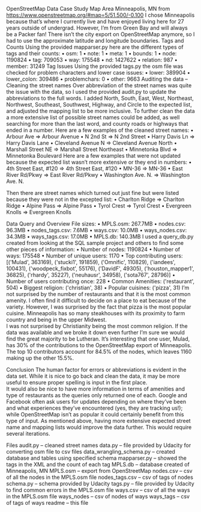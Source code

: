 OpenStreetMap Data Case Study
Map Area
Minneapolis, MN from https://www.openstreetmap.org/#map=5/51.500/-0.100
I chose Minneapolis because that’s where I currently live and have enjoyed living here for 27 years outside of undergrad.  However, I’m from Green Bay and will always be a Packer fan!  There isn’t the city export on OpenStreetMap anymore, so I had to use the approximate latitude and longitude boundaries.
Tags and Counts
Using the provided mapparser.py here are the different types of tags and their counts:
•	osm: 1
•	note: 1
•	meta: 1
•	bounds: 1
•	node: 1190824
•	tag: 709053
•	way: 175548
•	nd: 1427622
•	relation: 987
•	member: 31249
Tag Issues
Using the provided tags.py the osm file was checked for problem characters and lower case issues:
•	lower: 389904
•	lower_colon: 309486
•	problemchars: 0
•	other: 9663
Auditing the data – Cleaning the street names
Over abbreviation of the street names was quite the issue with the data, so I used the provided audit.py to update the abbreviations to the full words.  I added North, South, East, West, Northeast, Northwest, Southeast, Southwest, Highway, and Circle to the expected list, and adjusted the mapping list to be more inclusive.  To further clean the data a more extensive list of possible street names could be added, as well searching for more than the last word, and county roads or highways that ended in a number.
Here are a few examples of the cleaned street names:
•	Arbour Ave => Arbour Avenue
•	N 2nd St => N 2nd Street
•	Harry Davis Ln => Harry Davis Lane
•	Cleveland Avenue N => Cleveland Avenue North
•	Marshall Street NE => Marshall Street Northeast
•	Minnetonka Blvd => Minnetonka Boulevard
Here are a few examples that were not updated because the expected list wasn’t more extensive or they end in numbers:
•	4th Street East, #120 => 4th Street East, #120
•	MN-36 => MN-36
•	East River Rd/Pkwy => East River Rd/Pkwy
•	Washington Ave. N. => Washington Ave. N.

Then there are street names which turned out just fine but were listed because they were not in the excepted list:
•	Charlton Ridge => Charlton Ridge
•	Alpine Pass => Alpine Pass
•	Tyrol Crest => Tyrol Crest
•	Evergreen Knolls => Evergreen Knolls

Data Query and Overview
File sizes:
•	MPLS.osm: 267.7MB
•	nodes.csv: 96.3MB
•	nodes_tags.csv: 7.6MB
•	ways.csv: 10.0MB
•	ways_nodes.csv: 34.3MB
•	ways_tags.csv: 17.0MB
•	MPLS.db: 140.3MB
I used a query_db.py created from looking at the SQL sample project and others to find some other pieces of information:
•	Number of nodes:  1190824
•	Number of ways:  175548
•	Number of unique users:  1170
•	Top contributing users:  [('Mulad', 363169), ('stucki1', 191859), ('Omnific', 110829), ('iandees', 100431), ('woodpeck_fixbot', 55176), ('DavidF', 49305), ('houston_mapper1', 36825), ('rhardy', 35227), ('neuhausr', 34958), ('sota767', 28796)]
•	Number of users contributing once:  228
•	Common Amenities:  ('restaurant', 504)
•	Biggest religion:  ('christian', 38)
•	Popular cuisines:  ('pizza', 31)
I’m not surprised by the number of restaurants and that it is the most common amenity.  I often find it difficult to decide on a place to eat because of the variety.  However, I was surprised by the fact that pizza is the most popular cuisine.  Minneapolis has so many steakhouses with its proximity to farm country and being in the upper Midwest.  
I was not surprised by Christianity being the most common religion.  If the data was available and we broke it down even further I’m sure we would find the great majority to be Lutheran.
It’s interesting that one user, Mulad, has 30% of the contributions to the OpenStreetMap export of Minneapolis.  The top 10 contributors account for 84.5% of the nodes, which leaves 1160 making up the other 15.5%.  

Conclusion
The human factor for errors or abbreviations is evident in the data set.  While it is nice to go back and clean the data, it may be more useful to ensure proper spelling is input in the first place.  
It would also be nice to have more information in terms of amenities and type of restaurants as the queries only returned one of each.  Google and Facebook often ask users for updates depending on where they’ve been and what experiences they’ve encountered (yes, they are tracking us!); while OpenStreetMap isn’t as popular it could certainly benefit from this type of input.
As mentioned above, having more extensive expected street name and mapping lists would improve the data further.  This would require several iterations.

Files
audit.py – cleaned street names
data.py – file provided by Udacity for converting osm file to csv files
data_wrangling_schema.py – created database and tables using specified schema
mapparser.py – showed the tags in the XML and the count of each tag
MPLS.db – database created of Minneapolis, MN
MPLS.osm – export from OpenStreetMap
nodes.csv – csv of all the nodes in the MPLS.osm file
nodes_tags.csv – csv of tags of nodes
schema.py – schema provided by Udacity
tags.py – file provided by Udacity to find common errors in the MPLS.osm file
ways.csv – csv of all the ways in the MPLS.osm file
ways_nodes – csv of nodes of ways
ways_tags – csv of tags of ways
readme – this file

